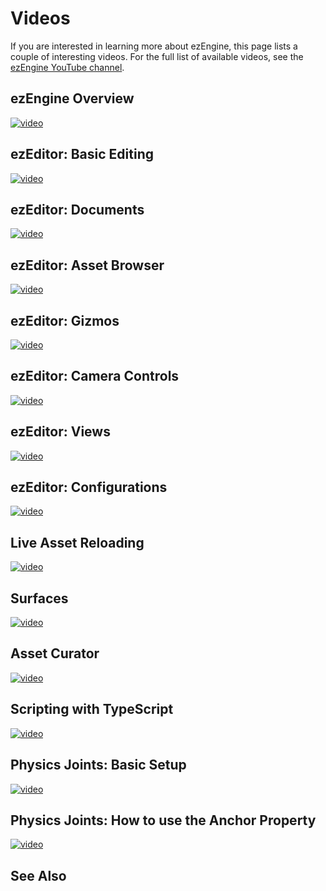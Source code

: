 # Videos

If you are interested in learning more about ezEngine, this page lists a couple of interesting videos.
For the full list of available videos, see the [ezEngine YouTube channel](https://www.youtube.com/ezEngine).

## ezEngine Overview

[![video](https://img.youtube.com/vi/fN5GIquWZLg/0.jpg)](https://www.youtube.com/watch?v=fN5GIquWZLg)

## ezEditor: Basic Editing

[![video](https://img.youtube.com/vi/tIr5UEgSz2s/0.jpg)](https://www.youtube.com/watch?v=tIr5UEgSz2s)

## ezEditor: Documents

[![video](https://img.youtube.com/vi/ky3HFWzuUk4/0.jpg)](https://www.youtube.com/watch?v=ky3HFWzuUk4)

## ezEditor: Asset Browser

[![video](https://img.youtube.com/vi/yDD6aQWgrqg/0.jpg)](https://www.youtube.com/watch?v=yDD6aQWgrqg)

## ezEditor: Gizmos

[![video](https://img.youtube.com/vi/ua70HBP93co/0.jpg)](https://www.youtube.com/watch?v=ua70HBP93co)

## ezEditor: Camera Controls

[![video](https://img.youtube.com/vi/qDiqRlzafLs/0.jpg)](https://www.youtube.com/watch?v=qDiqRlzafLs)

## ezEditor: Views

[![video](https://img.youtube.com/vi/2erB3AfSAJ0/0.jpg)](https://www.youtube.com/watch?v=2erB3AfSAJ0)

## ezEditor: Configurations

[![video](https://img.youtube.com/vi/ivkAIlbK5f0/0.jpg)](https://www.youtube.com/watch?v=ivkAIlbK5f0)

## Live Asset Reloading

[![video](https://img.youtube.com/vi/1OUJfB6ltWw/0.jpg)](https://www.youtube.com/watch?v=1OUJfB6ltWw)

## Surfaces

[![video](https://img.youtube.com/vi/zTKDNHpKz4o/0.jpg)](https://www.youtube.com/watch?v=zTKDNHpKz4o)

## Asset Curator

[![video](https://img.youtube.com/vi/q9_bGgBjENA/0.jpg)](https://www.youtube.com/watch?v=q9_bGgBjENA)

## Scripting with TypeScript

[![video](https://img.youtube.com/vi/T1eDenHWPKc/0.jpg)](https://www.youtube.com/watch?v=T1eDenHWPKc)

## Physics Joints: Basic Setup

[![video](https://img.youtube.com/vi/r3wVz3Xd8xU/0.jpg)](https://www.youtube.com/watch?v=r3wVz3Xd8xU)

## Physics Joints: How to use the Anchor Property

[![video](https://img.youtube.com/vi/xnQEaA8E0SM/0.jpg)](https://www.youtube.com/watch?v=xnQEaA8E0SM)

## See Also


